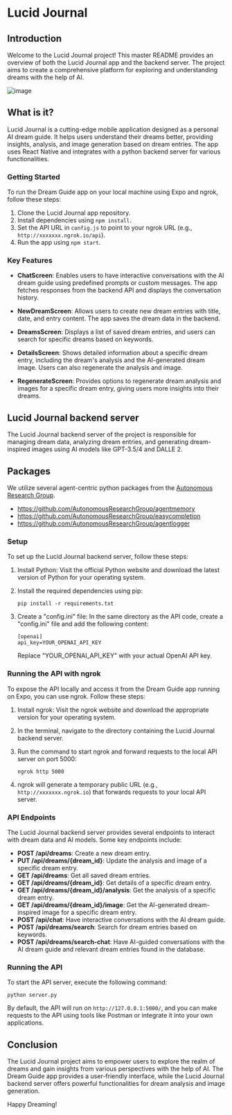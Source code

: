 # Lucid Journal

## Introduction
Welcome to the Lucid Journal project! This master README provides an overview of both the Lucid Journal app and the backend server. The project aims to create a comprehensive platform for exploring and understanding dreams with the help of AI.

![image](https://github.com/cp-james-harbeck/LucidJournal/assets/76927280/a7873405-b9bd-4a8d-9c55-5ea577b89feb)

## What is it?
Lucid Journal is a cutting-edge mobile application designed as a personal AI dream guide. It helps users understand their dreams better, providing insights, analysis, and image generation based on dream entries. The app uses React Native and integrates with a python backend server for various functionalities.

### Getting Started
To run the Dream Guide app on your local machine using Expo and ngrok, follow these steps:

1. Clone the Lucid Journal app repository.
2. Install dependencies using `npm install`.
3. Set the API URL in `config.js` to point to your ngrok URL (e.g., `http://xxxxxxx.ngrok.io/api`).
4. Run the app using `npm start`.

### Key Features
- **ChatScreen**: Enables users to have interactive conversations with the AI dream guide using predefined prompts or custom messages. The app fetches responses from the backend API and displays the conversation history.

- **NewDreamScreen**: Allows users to create new dream entries with title, date, and entry content. The app saves the dream data in the backend.

- **DreamsScreen**: Displays a list of saved dream entries, and users can search for specific dreams based on keywords.

- **DetailsScreen**: Shows detailed information about a specific dream entry, including the dream's analysis and the AI-generated dream image. Users can also regenerate the analysis and image.

- **RegenerateScreen**: Provides options to regenerate dream analysis and images for a specific dream entry, giving users more insights into their dreams.

## Lucid Journal backend server
The Lucid Journal backend server of the project is responsible for managing dream data, analyzing dream entries, and generating dream-inspired images using AI models like GPT-3.5/4 and DALLE 2.

## Packages
We utilize several agent-centric python packages from the [Autonomous Research Group](https://github.com/AutonomousResearchGroup).

- https://github.com/AutonomousResearchGroup/agentmemory
- https://github.com/AutonomousResearchGroup/easycompletion
- https://github.com/AutonomousResearchGroup/agentlogger

### Setup
To set up the Lucid Journal backend server, follow these steps:

1. Install Python: Visit the official Python website and download the latest version of Python for your operating system.

2. Install the required dependencies using pip:
   ```
   pip install -r requirements.txt
   ```

3. Create a "config.ini" file: In the same directory as the API code, create a "config.ini" file and add the following content:
   ```
   [openai]
   api_key=YOUR_OPENAI_API_KEY
   ```
   Replace "YOUR_OPENAI_API_KEY" with your actual OpenAI API key.

### Running the API with ngrok
To expose the API locally and access it from the Dream Guide app running on Expo, you can use ngrok. Follow these steps:

1. Install ngrok: Visit the ngrok website and download the appropriate version for your operating system.

2. In the terminal, navigate to the directory containing the Lucid Journal backend server.

3. Run the command to start ngrok and forward requests to the local API server on port 5000:
   ```
   ngrok http 5000
   ```

4. ngrok will generate a temporary public URL (e.g., `http://xxxxxxx.ngrok.io`) that forwards requests to your local API server.

### API Endpoints
The Lucid Journal backend server provides several endpoints to interact with dream data and AI models. Some key endpoints include:

- **POST /api/dreams**: Create a new dream entry.
- **PUT /api/dreams/{dream_id}**: Update the analysis and image of a specific dream entry.
- **GET /api/dreams**: Get all saved dream entries.
- **GET /api/dreams/{dream_id}**: Get details of a specific dream entry.
- **GET /api/dreams/{dream_id}/analysis**: Get the analysis of a specific dream entry.
- **GET /api/dreams/{dream_id}/image**: Get the AI-generated dream-inspired image for a specific dream entry.
- **POST /api/chat**: Have interactive conversations with the AI dream guide.
- **POST /api/dreams/search**: Search for dream entries based on keywords.
- **POST /api/dreams/search-chat**: Have AI-guided conversations with the AI dream guide and relevant dream entries found in the database.

### Running the API
To start the API server, execute the following command:

```
python server.py
```

By default, the API will run on `http://127.0.0.1:5000/`, and you can make requests to the API using tools like Postman or integrate it into your own applications.

## Conclusion
The Lucid Journal project aims to empower users to explore the realm of dreams and gain insights from various perspectives with the help of AI. The Dream Guide app provides a user-friendly interface, while the Lucid Journal backend server offers powerful functionalities for dream analysis and image generation.

Happy Dreaming!
